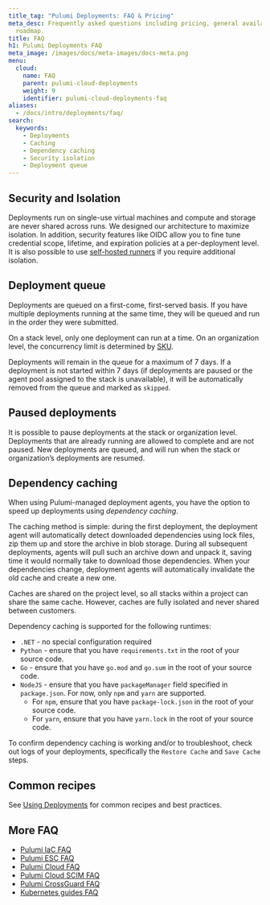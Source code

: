 ```yaml
---
title_tag: "Pulumi Deployments: FAQ & Pricing"
meta_desc: Frequently asked questions including pricing, general availability, and
  roadmap.
title: FAQ
h1: Pulumi Deployments FAQ
meta_image: /images/docs/meta-images/docs-meta.png
menu:
  cloud:
    name: FAQ
    parent: pulumi-cloud-deployments
    weight: 9
    identifier: pulumi-cloud-deployments-faq
aliases:
  - /docs/intro/deployments/faq/
search:
  keywords:
    - Deployments
    - Caching
    - Dependency caching
    - Security isolation
    - Deployment queue
---
```


## Security and Isolation

Deployments run on single-use virtual machines and compute and storage are never shared across runs. We designed our architecture to maximize isolation. In addition, security features like OIDC allow you to fine tune credential scope, lifetime, and expiration policies at a per-deployment level. It is also possible to use [self-hosted runners](/docs/pulumi-cloud/deployments/customer-managed-agents/) if you require additional isolation.

## Deployment queue

Deployments are queued on a first-come, first-served basis. If you have multiple deployments running at the same time, they will be queued and run in the order they were submitted.

On a stack level, only one deployment can run at a time. On an organization level, the concurrency limit is determined by [SKU](/pricing/).

Deployments will remain in the queue for a maximum of 7 days. If a deployment is not started within 7 days (if deployments are paused or the agent pool assigned to the stack is unavailable), it will be automatically removed from the queue and marked as `skipped`.

## Paused deployments

It is possible to pause deployments at the stack or organization level. Deployments that are already running are allowed to complete and are not paused. New deployments are queued, and will run when the stack or organization’s deployments are resumed.

## Dependency caching

When using Pulumi-managed deployment agents, you have the option to speed up deployments using *dependency caching*.

The caching method is simple: during the first deployment, the deployment agent will automatically detect downloaded dependencies using lock files, zip them up and store the archive in blob storage. During all subsequent deployments, agents will pull such an archive down and unpack it, saving time it would normally take to download those dependencies. When your dependencies change, deployment agents will automatically invalidate the old cache and create a new one.

Caches are shared on the project level, so all stacks within a project can share the same cache. However, caches are fully isolated and never shared between customers.

Dependency caching is supported for the following runtimes:

- `.NET` - no special configuration required
- `Python` - ensure that you have `requirements.txt` in the root of your source code.
- `Go` - ensure that you have `go.mod` and `go.sum` in the root of your source code.
- `NodeJS` - ensure that you have `packageManager` field specified in `package.json`. For now, only `npm` and `yarn` are supported.
  - For `npm`, ensure that you have `package-lock.json` in the root of your source code.
  - For `yarn`, ensure that you have `yarn.lock` in the root of your source code.

To confirm dependency caching is working and/or to troubleshoot, check out logs of your deployments, specifically the `Restore Cache` and `Save Cache` steps.

## Common recipes

See [Using Deployments](/docs/pulumi-cloud/deployments/reference/) for common recipes and best practices.

## More FAQ

- [Pulumi IaC FAQ](/docs/iac/support/faq/)
- [Pulumi ESC FAQ](/docs/esc/faq/)
- [Pulumi Cloud FAQ](/docs/pulumi-cloud/faq/)
- [Pulumi Cloud SCIM FAQ](/docs/pulumi-cloud/access-management/scim/faq/)
- [Pulumi CrossGuard FAQ](/docs/using-pulumi/crossguard/faq/)
- [Kubernetes guides FAQ](/docs/clouds/kubernetes/guides/faq/)
